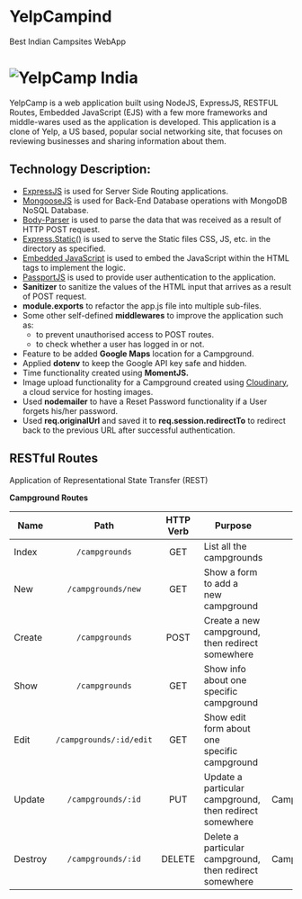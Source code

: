 # YelpCampind
Best Indian Campsites WebApp



# ![YelpCamp India](https://res.cloudinary.com/dws2yfkqq/image/upload/v1587536264/YelpCamp_npbwdy.png)

YelpCamp is a web application built using NodeJS, ExpressJS, RESTFUL Routes, Embedded JavaScript (EJS) with a few more frameworks and middle-wares used as the application is developed. 
This application is a clone of Yelp, a US based, popular social networking site, that focuses on reviewing businesses and sharing information about them.

## Technology Description:

- [ExpressJS](http://expressjs.com/) is used for Server Side Routing applications.
- [MongooseJS](http://mongoosejs.com/) is used for Back-End Database operations with MongoDB NoSQL Database.
- [Body-Parser](https://github.com/expressjs/body-parser/) is used to parse the data that was received as a result of HTTP POST request.
- [Express.Static()](https://expressjs.com/en/starter/static-files.html) is used to serve the Static files CSS, JS, etc. in the directory as specified.
- [Embedded JavaScript](https://github.com/abhishek363036/YelpCamp/blob/master) is used to embed the JavaScript within the HTML tags to implement the logic.
- [PassportJS](https://github.com/abhishek363036/YelpCamp/blob/master/www.passportjs.org) is used to provide user authentication to the application.
- **Sanitizer** to sanitize the values of the HTML input that arrives as a result of POST request.
- **module.exports** to refactor the app.js file into multiple sub-files.
- Some other self-defined **middlewares** to improve the application such as:
    - to prevent unauthorised access to POST routes.
    - to check whether a user has logged in or not.
- Feature to be added **Google Maps** location for a Campground.
- Applied **dotenv** to keep the Google API key safe and hidden.
- Time functionality created using **MomentJS.**
- Image upload functionality for a Campground created using [Cloudinary](https://cloudinary.com/), a cloud service for hosting images.
- Used **nodemailer** to have a Reset Password functionality if a User forgets his/her password.
- Used **req.originalUrl** and saved it to **req.session.redirectTo** to redirect back to the previous URL after successful authentication.


## RESTful Routes

Application of Representational State Transfer (REST)

**Campground Routes**

| Name          | Path                       | HTTP <br>Verb| Purpose                                                       | Mongoose Method               |
| --------------|:--------------------------:|:------------:|---------------------------------------------------------------|:-----------------------------:|
| Index         | `/campgrounds`             | GET          | List all the campgrounds                                      | Campground.find()             | 
| New           | `/campgrounds/new`         | GET          | Show a form to add a <br>new campground                       | N/A                           | 
| Create        | `/campgrounds`             | POST         | Create a new campground, <br>then redirect somewhere          | Campground.create()           |
| Show          | `/campgrounds`             | GET          | Show info about one <br>specific campground                   | Campground.findById()         |
| Edit          | `/campgrounds/:id/edit`    | GET          | Show edit form about one <br>specific campground              | Campground.findById()         |
| Update        | `/campgrounds/:id`         | PUT          | Update a particular campground, <br>then redirect somewhere   | Campground.findByIdAndUpdate()|
| Destroy       | `/campgrounds/:id`         | DELETE       | Delete a particular campground, <br>then redirect somewhere   | Campground.findByIdAndUpdate()|


